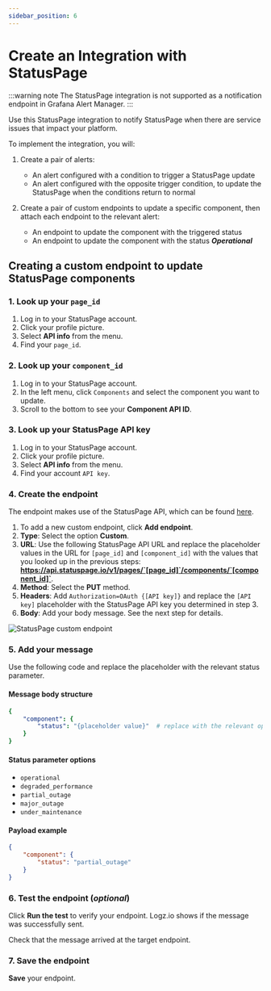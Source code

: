 ```yaml
---
sidebar_position: 6
---
```


# Create an Integration with StatusPage

:::warning note
The StatusPage integration is not supported as a notification endpoint in Grafana Alert Manager.
:::

Use this StatusPage integration to notify StatusPage when there are service issues that impact your platform. 

To implement the integration, you will:

1. Create a pair of alerts: 
   + An alert configured with a condition to trigger a StatusPage update
   + An alert configured with the opposite trigger condition, to update the StatusPage when the conditions return to normal

2. Create a pair of custom endpoints to update a specific component, then attach each endpoint to the relevant alert:
   + An endpoint to update the component with the triggered status 
   + An endpoint to update the component with the status **_Operational_** 




## Creating a custom endpoint to update StatusPage components

 

### 1. Look up your `page_id`
1. Log in to your StatusPage account.
2. Click your profile picture.
3. Select **API info** from the menu.
4. Find your `page_id`.

### 2. Look up your `component_id`
1. Log in to your StatusPage account.
2. In the left menu, click  `Components` and select the component you want to update.
3. Scroll to the bottom to see your **Component API ID**.

### 3. Look up your StatusPage API key
1. Log in to your StatusPage account.
2. Click your profile picture.
3. Select **API info** from the menu.
4. Find your account `API key`.

### 4. Create the endpoint
The endpoint makes use of the StatusPage API, which can be found [here](https://developer.statuspage.io/#operation/putPagesPageIdComponentsComponentId).


1. To add a new custom endpoint, click **Add endpoint**.
1. **Type**: Select the option **Custom**.
1. **URL**: Use the following StatusPage API URL and replace the placeholder values in the URL for `[page_id]` and `[component_id]` with the values that you looked up in the previous steps: **https://api.statuspage.io/v1/pages/`[page_id]`/components/`[component_id]`**. 
1. **Method**: Select the **PUT** method. 
1. **Headers**: Add `Authorization=OAuth {[API key]}` and replace the `[API key]` placeholder with the StatusPage API key you determined in step 3.
1. **Body**: Add your body message. See the next step for details.

![StatusPage custom endpoint](https://dytvr9ot2sszz.cloudfront.net/logz-docs/notification-endpoints/statuspage-custom-endpoint.png) 

### 5. Add your message

Use the following code and replace the placeholder with the relevant status parameter.

#### Message body structure

```yml
{
    "component": {
        "status": "{placeholder value}"  # replace with the relevant option from the list of status parameters
    }
}
```

#### Status parameter options


+ `operational`
+ `degraded_performance`
+ `partial_outage`
+ `major_outage`
+ `under_maintenance`

####  Payload example


```json
{
    "component": {
        "status": "partial_outage"  
    }
}
```






### 6. Test the endpoint (_optional_)

Click **Run the test** to verify your endpoint. Logz.io shows if the message was successfully sent.

Check that the message arrived at the target endpoint.

### 7. Save the endpoint

**Save** your endpoint.
 